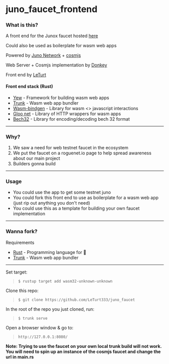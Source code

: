 # juno_faucet_frontend

### What is this?

A front end for the Junox faucet hosted [here](https://faucet.roguenet.io/)

Could also be used as boilerplate for wasm web apps

Powered by [Juno Network](https://twitter.com/junonetwork) + [cosmjs](https://cosmos.github.io/cosmjs/)

Web Server + Cosmjs implementation by [Donkey](https://twitter.com/donkeydnky)

Front end by [LeTurt](https://twitter.com/leturt_)

#### Front end stack (Rust)

 - [Yew](https://docs.rs/yew/0.19.3/yew/) - Framework for building wasm web apps
 - [Trunk](https://crates.io/crates/trunk) - Wasm web app bundler 
 - [Wasm-bindgen](https://docs.rs/wasm-bindgen/0.2.81/wasm_bindgen/) - Library for wasm <> javascript interactions
 - [Gloo net](https://docs.rs/gloo-net/0.2.3/gloo_net/) - Library of HTTP wrappers for wasm apps
 - [Bech32](https://docs.rs/bech32/latest/bech32/index.html) - Library for encoding/decoding bech 32 format
---

### Why?

1) We saw a need for web testnet faucet in the ecosystem
2) We put the faucet on a roguenet.io page to help spread awareness about our main project
3) Builders gonna build
---

### Usage


- You could use the app to get some testnet juno
- You could fork this front end to use as boilerplate for a wasm web app (just rip out anything you don't need)
- You could use this as a template for building your own faucet implementation
---


### Wanna fork?


Requirements

- [Rust](https://doc.rust-lang.org/book/ch01-01-installation.html) - Programming language for 🦀
- [Trunk](https://trunkrs.dev/) - Wasm web app bundler
---

Set target:
> `$ rustup target add wasm32-unknown-unknown`

Clone this repo: 
> `$ git clone https://github.com/LeTurt333/juno_faucet`

In the root of the repo you just cloned, run:
> `$ trunk serve`

Open a browser window & go to:
> `http://127.0.0.1:8080/`

**Note: Trying to use the faucet on your own local trunk build will not work. You will need to spin up an instance of the cosmjs faucet and change the url in main.rs**